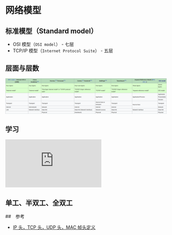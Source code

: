 # 网络模型

## 标准模型（Standard model）

* OSI 模型（`OSI model`） - 七层
* TCP/IP 模型（`Internet Protocol Suite`） - 五层

## 层面与层数

![层](.images/network-model.png)

## 学习

![思科 CCNA 认证详解与实验指南（200-120）](http://book.51cto.com/art/201409/450851.htm)

## 单工、半双工、全双工

##　参考

* [IP 头，TCP 头，UDP 头，MAC 帧头定义](https://www.cnblogs.com/li-hao/archive/2011/12/07/2279912.html)
